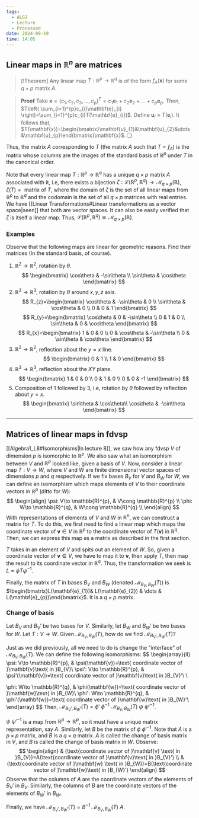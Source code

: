 ```yaml
---
tags:
  - ALG1
  - Lecture
  - Processed
date: 2024-09-19
time: 14:05
---
```

## Linear maps in $\mathbb{R}^{n}$ are matrices

>[!Theorem]
>Any linear map $T:\mathbb{R}^{p}\to \mathbb{R}^{q}$ is of the form $f_{A}(\mathbf{x})$ for some $q\times p$ matrix $A$. 

>**Proof**
>Take $\mathbf{x}=(c_{1}, c_{2}, c_{3}, \dots, c_{p})^{T}=c_{1}\mathbf{e}_{1}+c_{2}\mathbf{e}_{2}+\dots+c_{p}\mathbf{e}_{p}$.
>Then, $T\left( \sum_{i=1}^{p}c_{i}\mathbf{e}_{i} \right)=\sum_{i=1}^{p}c_{i}T(\mathbf{e}_{i})$.
>Define $\mathbf{u}_{i}\equiv T(\mathbf{e}_{i})$.
>It follows that, $T(\mathbf{x})=\begin{bmatrix}\mathbf{u}_{1}&\mathbf{u}_{2}&\dots&\mathbf{u}_{p}\end{bmatrix}\mathbf{x}$. ❏

Thus, the matrix $A$ corresponding to $T$ (the matrix $A$ such that $T=f_{A}$) is the matrix whose columns are the images of the standard basis of $\mathbb{R}^{p}$ under $T$ in the canonical order. 

Note that every linear map $T:\mathbb{R}^{p}\to \mathbb{R}^{q}$ has a unique $q\times p$ matrix $A$ associated with it, i.e, there exists a bijection $\zeta:\mathcal{L}(\mathbb{R}^{p}, \mathbb{R}^{q})\to  \mathcal{M}_{q\times p}(\mathbb{R})$, $\zeta(T)=\text{ matrix of } T$, where the domain of $\zeta$ is the set of all linear maps from $\mathbb{R}^{p}$ to $\mathbb{R}^{q}$ and the codomain is the set of all $q\times p$ matrices with real entries. We have [[Linear Transformations#Linear transformations as a vector space|seen]] that both are vector spaces. It can also be easily verified that $\zeta$ is itself a linear map. Thus, $\mathcal{L}(\mathbb{R}^{p}, \mathbb{R}^{q})\cong \mathcal {M}_{q\times p}(\mathbb{R})$. 
### Examples

Observe that the following maps are linear for geometric reasons. Find their matrices (In the standard basis, of course).

1) $\mathbb{R}^{2}\to \mathbb{R}^{2}$, rotation by $\theta$.
$$
\begin{bmatrix}
\cos\theta & -\sin\theta \\
\sin\theta & \cos\theta
\end{bmatrix}
$$
2) $\mathbb{R}^{3}\to \mathbb{R}^{3}$, rotation by $\theta$ around $x, y, z$ axis.
$$
R_{z}=\begin{bmatrix}
\cos\theta & -\sin\theta & 0 \\
\sin\theta & \cos\theta & 0 \\
0 & 0 & 1
\end{bmatrix}
$$
$$
R_{y}=\begin{bmatrix}
\cos\theta & 0 & -\sin\theta \\
0 & 1 & 0 \\
\sin\theta & 0 & \cos\theta
\end{bmatrix}
$$
$$
R_{x}=\begin{bmatrix}
1 & 0 & 0 \\
0 & \cos\theta & -\sin\theta \\
0 & \sin\theta & \cos\theta
\end{bmatrix}
$$
3) $\mathbb{R}^{2}\to \mathbb{R}^{2}$, reflection about the $y=x$ line.
$$
\begin{bmatrix}
0 & 1 \\
1 & 0
\end{bmatrix}
$$
4) $\mathbb{R}^{3}\to \mathbb{R}^{3}$, reflection about the $XY$ plane.
$$
\begin{bmatrix}
1 & 0 & 0 \\
0 & 1 & 0 \\
0 & 0 & -1
\end{bmatrix}
$$
5) Composition of 1 followed by 3, i.e, rotation by $\theta$ followed by reflection about $y=x$.
$$
\begin{bmatrix} 
\sin\theta & \cos\theta\\
\cos\theta & -\sin\theta 
\end{bmatrix}
$$

---
## Matrices of linear maps in fdvsp

[[Algebra1_L8#Isomorphisms|In lecture 8]], we saw how any fdvsp $V$ of dimension $p$ is isomorphic to $\mathbb{R}^{p}$. We also saw what an isomorphism between $V$ and $\mathbb{R}^{p}$ looked like, given a basis of $V$. Now, consider a linear map $T:V\to W$, where $V$ and $W$ are finite dimensional vector spaces of dimensions $p$ and $q$ respectively. If we fix bases $B_{V}$ for $V$ and $B_{W}$ for $W$, we can define an isomorphism which maps elements of $V$ to their coordinate vectors in $\mathbb{R}^{p}$ (ditto for $W$):
$$
\begin{align}
\psi: V\to \mathbb{R}^{p},  & V\cong \mathbb{R}^{p} \\
\phi: W\to \mathbb{R}^{q},  & W\cong \mathbb{R}^{q} \\
\end{align}
$$
With representations of elements of $V$ and $W$ in $\mathbb{R}^{n}$, we can construct a matrix for $T$. To do this, we first need to find a linear map which maps the coordinate vector of $\mathbf{v}\in V$ in $\mathbb{R}^{p}$ to the coordinate vector of $T(\mathbf{v})$ in $\mathbb{R}^{q}$. Then, we can express this map as a matrix as described in the first section.

$T$ takes in an element of $V$ and spits out an element of $W$. So, given a coordinate vector of $\mathbf{v}\in V$, we have to map it to $\mathbf{v}$, then apply $T$, then map the result to its coordinate vector in $\mathbb{R}^{q}$. Thus, the transformation we seek is $L= \phi T\psi ^{-1}$. 

Finally, the matrix of $T$ in bases $B_{V}$ and $B_{W}$ (denoted $\mathcal{M}_{B_{V}, B_{W}}(T)$) is $\begin{bmatrix}L(\mathbf{e}_{1})& L(\mathbf{e}_{2}) & \dots & L(\mathbf{e}_{p})\end{bmatrix}$. It is a $q\times p$ matrix.

### Change of basis

Let $B_{V}$ and $B_{V}'$ be two bases for $V$. Similarly, let $B_{W}$ and $B_{W}'$ be two bases for $W$. Let $T:V\to W$. Given $\mathcal{M}_{B_{V}, B_{W}}(T)$, how do we find $\mathcal{M}_{B_{V}', B_{W}'}(T)$? 

Just as we did previously, all we need to do is change the "interface" of $\mathcal{M}_{B_{V}, B_{W}}(T)$. We can define the following isomorphisms:
$$
\begin{array}{ll}
   \psi: V\to \mathbb{R}^{p}, & \psi(\mathbf{v})=\text{ coordinate vector of }\mathbf{v}\text{ in }B_{V}\\
  \psi': V\to \mathbb{R}^{p}, & \psi'(\mathbf{v})=\text{ coordinate vector of }\mathbf{v}\text{ in }B_{V}'\\ \\

  \phi: W\to \mathbb{R}^{q}, & \phi(\mathbf{w})=\text{ coordinate vector of }\mathbf{w}\text{ in }B_{W}\\
  \phi': W\to \mathbb{R}^{q}, & \phi'(\mathbf{w})=\text{ coordinate vector of }\mathbf{w}\text{ in }B_{W}'\\
\end{array}
$$
Then, $\mathcal{M}_{B_{V}', B_{W}'}(T)=\phi'\ \phi ^{-1}\ \mathcal{M}_{B_{V}, B_{W}}(T)\ \psi\ \psi'^{-1}$. 

$\psi\ \psi'^{-1}$ is a map from $\mathbb{R}^{p}\to \mathbb{R}^{p}$, so it must have a unique matrix representation, say $A$. Similarly, let $B$ be the matrix of $\phi\ \phi'^{-1}$. Note that $A$ is a $p\times p$ matrix, and $B$ is a $q\times q$ matrix. $A$ is called the change of basis matrix in $V$, and $B$ is called the change of basis matrix in $W$. Observe:
$$
\begin{align}
 & (\text{coordinate vector of }\mathbf{v} \text{ in }B_{V})=A(\text{coordinate vector of }\mathbf{v}\text{ in }B_{V}') \\
 & (\text{coordinate vector of }\mathbf{w} \text{ in }B_{W})=B(\text{coordinate vector of }\mathbf{w}\text{ in }B_{W}')
\end{align}
$$
Observe that the columns of $A$ are the coordinate vectors of the elements of $B_{V}'$ in $B_{V}$. Similarly, the columns of $B$ are the coordinate vectors of the elements of $B_{W}'$ in $B_{W}$.

Finally, we have $\mathcal{M}_{B_{V}', B_{W}'}(T)=B^{-1}\ \mathcal{M}_{B_{V}, B_{W}}(T)\ A$.

